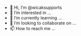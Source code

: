 - 👋 Hi, I’m @wicaksupports
- 👀 I’m interested in ...
- 🌱 I’m currently learning ...
- 💞️ I’m looking to collaborate on ...
- 📫 How to reach me ...

<!---
wicaksupports/wicaksupports is a ✨ special ✨ repository because its `README.md` (this file) appears on your GitHub profile.
You can click the Preview link to take a look at your changes.
--->
